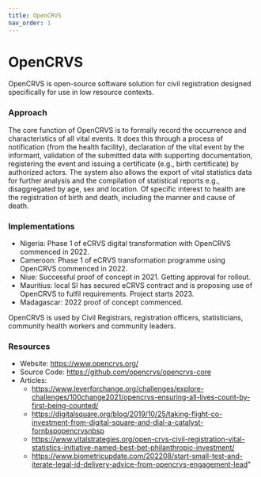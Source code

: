 ```yaml
---
title: OpenCRVS
nav_order: 1
---
```


# OpenCRVS

OpenCRVS is open-source software solution for civil registration
designed specifically for use in low resource contexts.

### Approach

The core function of OpenCRVS is to formally record the occurrence and
characteristics of all vital events. It does this through a process of
notification (from the health facility), declaration of the vital event
by the informant, validation of the submitted data with supporting
documentation, registering the event and issuing a certificate (e.g.,
birth certificate) by authorized actors. The system also allows the
export of vital statistics data for further analysis and the compilation
of statistical reports e.g., disaggregated by age, sex and location. Of
specific interest to health are the registration of birth and death,
including the manner and cause of death.

### Implementations

- Nigeria: Phase 1 of eCRVS digital transformation with OpenCRVS
  commenced in 2022.
- Cameroon: Phase 1 of eCRVS transformation programme using OpenCRVS
  commenced in 2022.
- Niue: Successful proof of concept in 2021. Getting approval for
  rollout.
- Mauritius: local SI has secured eCRVS contract and is proposing use of
  OpenCRVS to fulfil requirements. Project starts 2023.
- Madagascar: 2022 proof of concept commenced.

OpenCRVS is used by Civil Registrars, registration officers,
statisticians, community health workers and community leaders.

### Resources

- Website: <https://www.opencrvs.org/>
- Source Code: <https://github.com/opencrvs/opencrvs-core>
- Articles:
  - <https://www.leverforchange.org/challenges/explore-challenges/100change2021/opencrvs-ensuring-all-lives-count-by-first-being-counted/>
  - <https://digitalsquare.org/blog/2019/10/25/taking-flight-co-investment-from-digital-square-and-dial-a-catalyst-fornbspopencrvsnbsp>
  - <https://www.vitalstrategies.org/open-crvs-civil-registration-vital-statistics-initiative-named-best-bet-philanthropic-investment/>
  - <https://www.biometricupdate.com/202208/start-small-test-and-iterate-legal-id-delivery-advice-from-opencrvs-engagement-lead>\"
